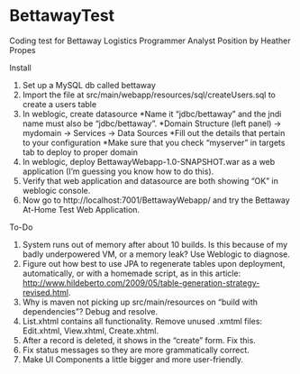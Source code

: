 # BettawayTest
Coding test for Bettaway Logistics Programmer Analyst Position
by Heather Propes


Install
1. Set up a MySQL db called bettaway
2. Import the file at src/main/webapp/resources/sql/createUsers.sql to create a users table
3. In weblogic, create datasource 
	*Name it “jdbc/bettaway” and the jndi name must also be “jdbc/bettaway”.
	*Domain Structure (left panel) -> mydomain -> Services -> Data Sources
	*Fill out the details that pertain to your configuration
	*Make sure that you check “myserver” in targets tab to deploy to proper domain 
4. In weblogic, deploy BettawayWebapp-1.0-SNAPSHOT.war as a web application (I’m guessing you know how to do this).
5. Verify that web application and datasource are both showing “OK” in weblogic console.
6. Now go to http://localhost:7001/BettawayWebapp/ and try the Bettaway At-Home Test Web Application.


To-Do
1. System runs out of memory after about 10 builds. Is this because of my badly underpowered VM, or a memory leak? Use Weblogic to diagnose. 
2. Figure out how best to use JPA to regenerate tables upon deployment, automatically, or with a homemade script, as in this article: http://www.hildeberto.com/2009/05/table-generation-strategy-revised.html.
3. Why is maven not picking up src/main/resources on “build with dependencies”? Debug and resolve.
4. List.xhtml contains all functionality. Remove unused .xmtml files:  Edit.xhtml, View.xhtml, Create.xhtml.
5. After a record is deleted, it shows in the “create” form. Fix this.
6. Fix status messages so they are more grammatically correct.
7. Make UI Components a little bigger and more user-friendly.

